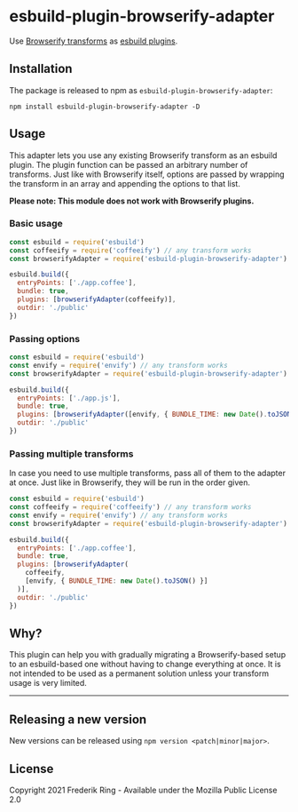 # esbuild-plugin-browserify-adapter

Use [Browserify transforms](https://github.com/browserify/browserify-handbook#transforms) as [esbuild plugins](https://esbuild.github.io/plugins/).

## Installation

The package is released to npm as `esbuild-plugin-browserify-adapter`:

```
npm install esbuild-plugin-browserify-adapter -D
```

## Usage

This adapter lets you use any existing Browserify transform as an esbuild plugin. The plugin function can be passed an arbitrary number of transforms. Just like with Browserify itself, options are passed by wrapping the transform in an array and appending the options to that list.

__Please note: This module does not work with Browserify plugins.__

### Basic usage

```js
const esbuild = require('esbuild')
const coffeeify = require('coffeeify') // any transform works
const browserifyAdapter = require('esbuild-plugin-browserify-adapter')

esbuild.build({
  entryPoints: ['./app.coffee'],
  bundle: true,
  plugins: [browserifyAdapter(coffeeify)],
  outdir: './public'
})
```

### Passing options

```js
const esbuild = require('esbuild')
const envify = require('envify') // any transform works
const browserifyAdapter = require('esbuild-plugin-browserify-adapter')

esbuild.build({
  entryPoints: ['./app.js'],
  bundle: true,
  plugins: [browserifyAdapter([envify, { BUNDLE_TIME: new Date().toJSON() }])],
  outdir: './public'
})
```

### Passing multiple transforms

In case you need to use multiple transforms, pass all of them to the adapter at once. Just like in Browserify, they will be run in the order given.

```js
const esbuild = require('esbuild')
const coffeeify = require('coffeeify') // any transform works
const envify = require('envify') // any transform works
const browserifyAdapter = require('esbuild-plugin-browserify-adapter')

esbuild.build({
  entryPoints: ['./app.coffee'],
  bundle: true,
  plugins: [browserifyAdapter(
    coffeeify,
    [envify, { BUNDLE_TIME: new Date().toJSON() }]
  )],
  outdir: './public'
})
```

## Why?

This plugin can help you with gradually migrating a Browserify-based setup to an esbuild-based one without having to change everything at once. It is not intended to be used as a permanent solution unless your transform usage is very limited.

---

## Releasing a new version

New versions can be released using `npm version <patch|minor|major>`.

## License

Copyright 2021 Frederik Ring - Available under the Mozilla Public License 2.0
